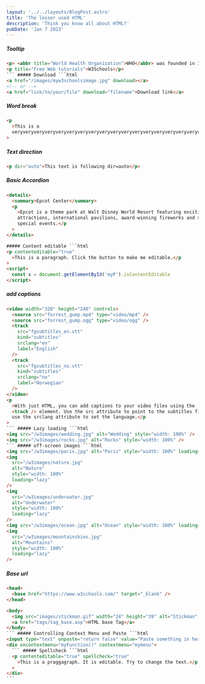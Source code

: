 ```yaml
---
layout: '../../layouts/BlogPost.astro'
title: 'The lesser used HTML'
description: 'Think you know all about HTML?'
pubDate: 'Jan 7 2023'
---
```


##### Tooltip

````html
<p> <abbr title="World Health Organization">WHO</abbr> was founded in 1948. </p>
<p title="Free Web tutorials">W3Schools</p>
``` ##### Download ```html
<a href="/images/myw3schoolsimage.jpg" download></a>
<!-- or -->
<a href="link/to/your/file" download="filename">Download link</a>
````

##### Word break

```html
<p
  >This is a
  veryveryveryveryveryveryveryveryveryveryveryveryveryveryveryveryveryvery<wbr />longwordthatwillbreakatspecific<wbr />placeswhenthebrowserwindowisresized.</p
>
```

##### Text direction

```html
<p dir="auto">This text is following dir=auto</p>
```

##### Basic Accordion

````html
<details>
  <summary>Epcot Center</summary>
  <p
    >Epcot is a theme park at Walt Disney World Resort featuring exciting
    attractions, international pavilions, award-winning fireworks and seasonal
    special events.</p
  >
</details>

##### Content editable ```html
<p contenteditable="true"
  >This is a paragraph. Click the button to make me editable.</p
>
<script>
  const x = document.getElementById('myP').isContentEditable
</script>
````

##### add captions

````html
<video width="320" height="240" controls>
  <source src="forrest_gump.mp4" type="video/mp4" />
  <source src="forrest_gump.ogg" type="video/ogg" />
  <track
    src="fgsubtitles_en.vtt"
    kind="subtitles"
    srclang="en"
    label="English"
  />
  <track
    src="fgsubtitles_no.vtt"
    kind="subtitles"
    srclang="no"
    label="Norwegian"
  />
</video>
<p
  >With just HTML, you can add captions to your video files using the
  <track /> element. Use the src attribute to point to the subtitles file and
  use the srclang attribute to set the language.</p
>
``` ##### Lazy loading ```html
<img src="/w3images/wedding.jpg" alt="Wedding" style="width: 100%" />
<img src="/w3images/rocks.jpg" alt="Rocks" style="width: 100%" />
``` ##### off-screen images ```html
<img src="/w3images/paris.jpg" alt="Paris" style="width: 100%" loading="lazy" />
<img
  src="/w3images/nature.jpg"
  alt="Nature"
  style="width: 100%"
  loading="lazy"
/>
<img
  src="/w3images/underwater.jpg"
  alt="Underwater"
  style="width: 100%"
  loading="lazy"
/>
<img src="/w3images/ocean.jpg" alt="Ocean" style="width: 100%" loading="lazy" />
<img
  src="/w3images/mountainskies.jpg"
  alt="Mountains"
  style="width: 100%"
  loading="lazy"
/>
````

##### Base url

````html
<head>
  <base href="https://www.w3schools.com/" target="_blank" />
</head>

<body>
  <img src="images/stickman.gif" width="24" height="39" alt="Stickman" />
  <a href="tags/tag_base.asp">HTML base Tag</a>
</body>
``` ##### Controlling Context Menu and Paste ```html
<input type="text" onpaste="return false" value="Paste something in here" />
<div oncontextmenu="myFunction()" contextmenu="mymenu">
  ``` ##### Spellcheck ```html
  <p contenteditable="true" spellcheck="true"
    >This is a praggagraph. It is editable. Try to change the text.</p
  >
</div>
```
````
